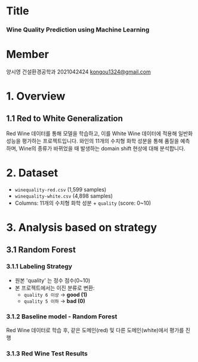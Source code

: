 # Title
### Wine Quality Prediction using Machine Learning
# Member
양시영 건설환경공학과 2021042424 kongou1324@gmail.com

# 1. Overview
## 1.1 Red to White Generalization
Red Wine 데이터를 통해 모델을 학습하고, 이를 White Wine 데이터에 적용해 일반화 성능을 평가하는 프로젝트입니다. 와인의 11개의 수치형 화학 성분을 통해 품질을 예측하며, Wine의 종류가 바뀌었을 때 발생하는 domain shift 현상에 대해 분석합니다.

# 2. Dataset
- `winequality-red.csv` (1,599 samples)
- `winequality-white.csv` (4,898 samples)
- Columns: 11개의 수치형 화학 성분 + `quality` (score: 0~10)

# 3. Analysis based on strategy
## 3.1 Random Forest
### 3.1.1 Labeling Strategy
- 원본 'quality' 는 정수 점수(0~10)
- 본 프로젝트에서는 이진 분류로 변환:
  - `quality 6 이상` → **good (1)**
  - `quality 5 이하` → **bad (0)**

### 3.1.2 Baseline model - Random Forest
Red Wine 데이터로 학습 후, 같은 도메인(red) 및 다른 도메인(white)에서 평가를 진행


### 3.1.3 Red Wine Test Results
